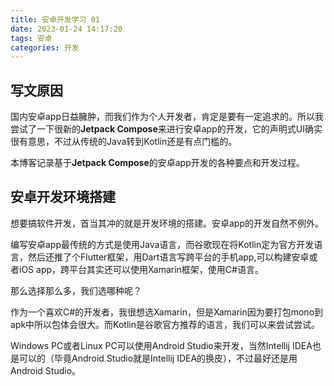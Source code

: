```yaml
---
title: 安卓开发学习 01
date: 2023-01-24 14:17:20
tags: 安卓
categories: 开发
---
```


## 写文原因

国内安卓app日益臃肿，而我们作为个人开发者，肯定是要有一定追求的。所以我尝试了一下很新的**Jetpack Compose**来进行安卓app的开发，它的声明式UI确实很有意思，不过从传统的Java转到Kotlin还是有点门槛的。

本博客记录基于**Jetpack Compose**的安卓app开发的各种要点和开发过程。

## 安卓开发环境搭建

想要搞软件开发，首当其冲的就是开发环境的搭建。安卓app的开发自然不例外。

编写安卓app最传统的方式是使用Java语言，而谷歌现在将Kotlin定为官方开发语言，然后还推了个Flutter框架，用Dart语言写跨平台的手机app,可以构建安卓或者iOS app，跨平台其实还可以使用Xamarin框架，使用C#语言。

那么选择那么多，我们选哪种呢？

作为一个喜欢C#的开发者，我很想选Xamarin，但是Xamarin因为要打包mono到apk中所以包体会很大。而Kotlin是谷歌官方推荐的语言，我们可以来尝试尝试。

Windows PC或者Linux PC可以使用Android Studio来开发，当然Intellij IDEA也是可以的（毕竟Android Studio就是Intellij IDEA的换皮），不过最好还是用Android Studio。
